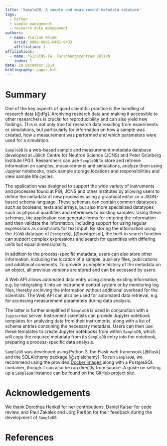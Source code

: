 ```yaml
---
title: 'SampleDB: A sample and measurement metadata database'
tags:
  - Python
  - sample management
  - research data management
authors:
  - name: Florian Rhiem
    orcid: 0000-0001-6461-9433
    affiliation: 1
affiliations:
  - name: PGI/JCNS-TA, Forschungszentrum Jülich
    index: 1
date: 10 December 2019
bibliography: paper.bib
---
```


# Summary

One of the key aspects of good scientific practice is the handling of research data [@dfg]. Archiving research data and making it accessible to other researchers is crucial for reproducibility and can also yield new findings. This is not only true for research data resulting from experiments or simulations, but particularly for information on how a sample was created, how a measurement was performed and which parameters were used for a simulation.

``SampleDB`` is a web-based sample and measurement metadata database developed at Jülich Centre for Neutron Science (JCNS) and Peter Grünberg Institute (PGI). Researchers can use ``SampleDB`` to store and retrieve information on samples, measurements and simulations, analyze them using Jupyter notebooks, track sample storage locations and responsibilities and view sample life cycles.

The application was designed to support the wide variety of instruments and processes found at PGI, JCNS and other institutes by allowing users to define the metadata of new processes using a graphical editor or a JSON-based schema language. These schemas can contain common datatypes such as booleans, texts and arrays, but also more specialized datatypes such as physical quantities and references to existing samples. Using these schemas, the application can generate forms for entering the information and then validate the information, including support for using regular expressions as constraints for text input. By storing the information using the ``JSONB`` datatype of ``PostgreSQL`` [@postgresql], the built-in search function can support complex expressions and search for quantities with differing units but equal dimensionality.

In addition to the process-specific metadata, users can also store other information, including the location of a sample, auxiliary files, publications and additional comments. To provide a complete history of the metadata on an object, all previous versions are stored and can be accessed by users.

A Web API allows automated data entry using already existing information, e.g. by integrating it into an instrument control system or by monitoring log files, thereby archiving the information without additional overhead for the scientists. The Web API can also be used for automated data retrieval, e.g. for accessing measurement parameters during data analysis.

The latter is further simplified if ``SampleDB`` is used in conjunction with a ``JupyterHub`` server. Instrument scientists can provide Jupyter notebook templates for analyzing data from their instruments, along with a list of schema entries containing the necessary metadata. Users can then use these templates to create Jupyter notebooks from within ``SampleDB``, which will copy the required metadata from its ``SampleDB`` entry into the notebook, preparing a process-specific data analysis.

``SampleDB`` was developed using Python 3, the Flask web framework [@flask] and the SQLAlchemy package [@sqlalchemy]. To run ``SampleDB``, we recommend using the provided [Docker images](https://hub.docker.com/r/sciapp/sampledb/) along with a PostgreSQL container, though it can also be run directly from source. A guide on setting up a ``SampleDB`` instance can be found on the [GitHub project site](https://github.com/sciapp/sampledb/).

# Acknowledgements

We thank Dorothea Henkel for her contributions, Daniel Kaiser for code review, and Paul Zakalek and Jörg Perßon for their feedback during the development of ``SampleDB``.

# References
